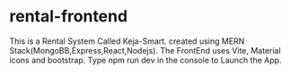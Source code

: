 # rental-frontend
This is a Rental System Called Keja-Smart.
created using MERN Stack(MongoBB,Express,React,Nodejs).
The FrontEnd uses Vite, Material icons and bootstrap.
Type npm run dev in the console to Launch the App.
